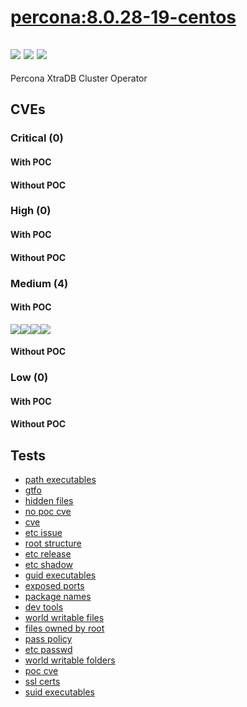 # [percona:8.0.28-19-centos](https://hub.docker.com/_/percona?tab=tags)
![](https://img.shields.io/static/v1?label=tag&message=8.0.28-19-centos&color=blue)
![](https://img.shields.io/badge/\S-blue)
![](https://img.shields.io/badge/Kernel%20\r%20on%20an%20\m-blue)
---
<p>
Percona XtraDB Cluster Operator
</p>

## CVEs
### Critical (0)
#### With POC

#### Without POC


### High (0)
#### With POC

#### Without POC


### Medium (4)
#### With POC
[![](https://img.shields.io/badge/🔗%20CVE--2021--20231-MEDIUM-yellow)](https://github.com/trickest/cve/blob/main/2021/CVE-2021-20231.md)[![](https://img.shields.io/badge/🔗%20CVE--2021--20232-MEDIUM-yellow)](https://github.com/trickest/cve/blob/main/2021/CVE-2021-20232.md)[![](https://img.shields.io/badge/🔗%20CVE--2021--33560-MEDIUM-yellow)](https://github.com/trickest/cve/blob/main/2021/CVE-2021-33560.md)[![](https://img.shields.io/badge/🔗%20CVE--2021--3580-MEDIUM-yellow)](https://github.com/trickest/cve/blob/main/2021/CVE-2021-3580.md)
#### Without POC


### Low (0)
#### With POC

#### Without POC


## Tests
* [path executables](reports/path-executables.txt)
* [gtfo](reports/gtfo.txt)
* [hidden files](reports/hidden-files.txt)
* [no poc cve](reports/no-poc-cve.txt)
* [cve](reports/cve.txt)
* [etc issue](reports/etc-issue.txt)
* [root structure](reports/root-structure.txt)
* [etc release](reports/etc-release.txt)
* [etc shadow](reports/etc-shadow.txt)
* [guid executables](reports/guid-executables.txt)
* [exposed ports](reports/exposed-ports.txt)
* [package names](reports/package-names.txt)
* [dev tools](reports/dev-tools.txt)
* [world writable files](reports/world-writable-files.txt)
* [files owned by root](reports/files-owned-by-root.txt)
* [pass policy](reports/pass-policy.txt)
* [etc passwd](reports/etc-passwd.txt)
* [world writable folders](reports/world-writable-folders.txt)
* [poc cve](reports/poc-cve.txt)
* [ssl certs](reports/ssl-certs.txt)
* [suid executables](reports/suid-executables.txt)
